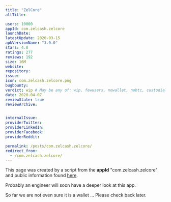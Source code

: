 ```yaml
---
title: "ZelCore"
altTitle: 

users: 10000
appId: com.zelcash.zelcore
launchDate: 
latestUpdate: 2020-03-15
apkVersionName: "3.0.0"
stars: 4.0
ratings: 277
reviews: 192
size: 16M
website: 
repository: 
issue: 
icon: com.zelcash.zelcore.png
bugbounty: 
verdict: wip # May be any of: wip, fewusers, nowallet, nobtc, custodial, nosource, nonverifiable, verifiable, bounty, defunct
date: 2020-04-07
reviewStale: true
reviewArchive:


internalIssue: 
providerTwitter: 
providerLinkedIn: 
providerFacebook: 
providerReddit: 

permalink: /posts/com.zelcash.zelcore/
redirect_from:
  - /com.zelcash.zelcore/
---
```



This page was created by a script from the **appId** "com.zelcash.zelcore" and public
information found
[here](https://play.google.com/store/apps/details?id=com.zelcash.zelcore).

Probably an engineer will soon have a deeper look at this app.

So far we are not even sure it is a wallet ... Please check back later.